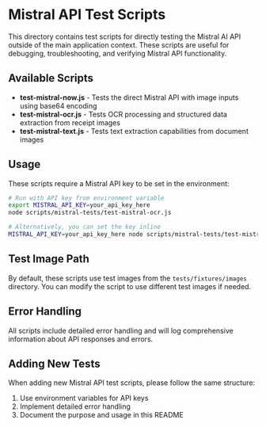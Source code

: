 # Mistral API Test Scripts

This directory contains test scripts for directly testing the Mistral AI API outside of the main application context. These scripts are useful for debugging, troubleshooting, and verifying Mistral API functionality.

## Available Scripts

- **test-mistral-now.js** - Tests the direct Mistral API with image inputs using base64 encoding
- **test-mistral-ocr.js** - Tests OCR processing and structured data extraction from receipt images
- **test-mistral-text.js** - Tests text extraction capabilities from document images

## Usage

These scripts require a Mistral API key to be set in the environment:

```bash
# Run with API key from environment variable
export MISTRAL_API_KEY=your_api_key_here
node scripts/mistral-tests/test-mistral-ocr.js

# Alternatively, you can set the key inline
MISTRAL_API_KEY=your_api_key_here node scripts/mistral-tests/test-mistral-ocr.js
```

## Test Image Path

By default, these scripts use test images from the `tests/fixtures/images` directory. You can modify the script to use different test images if needed.

## Error Handling

All scripts include detailed error handling and will log comprehensive information about API responses and errors.

## Adding New Tests

When adding new Mistral API test scripts, please follow the same structure:
1. Use environment variables for API keys
2. Implement detailed error handling
3. Document the purpose and usage in this README